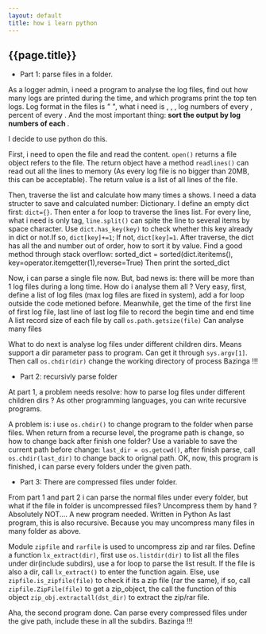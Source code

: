 ```yaml
---
layout: default
title: how i learn python
---
```


{{page.title}}
---------------------------


* Part 1: parse files in a folder. 

As a logger admin, i need a program to analyse the log files, find out how many logs are printed during the time, and which programs print the top ten logs.
Log format in the files is *"<date> <time> <pid> <tid> <level> <tag> <log string>"*, what i need is <date>, <time>, <tag>, log numbers of every <tag>, percent of every <tag>. And the most important thing: __sort the output by log numbers of each <tag>__.

I decide to use python do this.

First, i need to open the file and read the content. `open()` returns a file object refers to the file. The return object have a method `readlines()` can read out all the lines to memory (As every log file is no bigger than 20MB, this can be acceptable). The return value is a list of all lines of the file.

Then, traverse the list and calculate how many times a <tag> shows. I need a data structer to save <tag> and calculated number: Dictionary. I define an empty dict first: `dict={}`. Then enter a for loop to traverse the lines list.
For every line, what i need is only tag, `line.split()` can spite the line to several items by space character. Use `dict.has_key(key)` to check whether this key already in dict or not.If so, `dict[key]+=1`; If not, `dict[key]=1`. 
After traverse, the dict has all the <tag> and number out of order, how to sort it by value. Find a good method through stack overflow: 
	sorted_dict = sorted(dict.iteritems(), key=operator.itemgetter(1),reverse=True)
Then print the sorted_dict

Now, i can parse a single file now. But, bad news is: there will be more than 1 log files during a long time. How do i analyse them all ?
Very easy, first, define a list of log files (max log files are fixed in system), add a for loop outside the code metioned before. Meanwhile, get the time of the first line of first log file, last line of last log file to record the begin time and end time
A list record size of each file by call `os.path.getsize(file)`
Can analyse many files

What to do next is analyse log files under different children dirs. Means support a dir parameter pass to program. Can get it through `sys.argv[1]`. Then call `os.chdir(dir)` change the working directory of process
Bazinga !!!

* Part 2: recursivly parse folder

At part 1, a problem needs resolve: how to parse log files under different children dirs ?
As other programming languages, you can write recursive programs. 

A problem is: i use `os.chdir()` to change program to the folder when parse files. When return from a recurse level, the programe path is change, so how to change back after finish one folder?
Use a variable to save the current path before change: `last_dir = os.getcwd()`, after finish parse, call `os.chdir(last_dir)` to change back to orignal path.
OK, now, this program is finished, i can parse every folders under the given path.

* Part 3: There are compressed files under folder.

From part 1 and part 2 i can parse the normal files under every folder, but what if the file in folder is uncompressed files? Uncompress them by hand ? Absolutely NOT....
A new program needed. Written in Python
As last program, this is also recursive. Because you may uncompress many files in many folder as above.

Module `zipfile` and `rarfile` is used to uncompress zip and rar files. Define a function `lx_extract(dir)`, first use `os.listdir(dir)` to list all the files under dir(include subdirs), use a for loop to parse the list result. If the file is also a dir, call `lx_extract()` to enter the function again. Else, use `zipfile.is_zipfile(file)` to check if its a zip file (rar the same), if so, call `zipfile.ZipFile(file)` to get a zip_object, the call the function of this object `zip_obj.extractall(dst_dir)` to extract the zip/rar file.

Aha, the second program done. Can parse every compressed files under the give path, include these in all the subdirs.
Bazinga !!!
	
